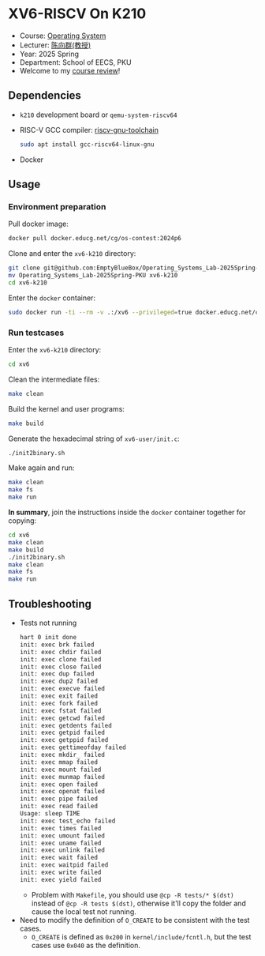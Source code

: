 # XV6-RISCV On K210

- Course: [Operating System](https://github.com/EmptyBlueBox/Operating_Systems-2025Spring-PKU)
- Lecturer: [陈向群(教授)](https://cs.pku.edu.cn/info/1062/1604.htm)
- Year: 2025 Spring
- Department: School of EECS, PKU
- Welcome to my [course review](https://www.lyt0112.com/blog/course_review-zh)!

## Dependencies

- `k210` development board or `qemu-system-riscv64`
- RISC-V GCC compiler: [riscv-gnu-toolchain](https://github.com/riscv/riscv-gnu-toolchain.git)

    ```bash
    sudo apt install gcc-riscv64-linux-gnu
    ```
- Docker

## Usage

### Environment preparation

Pull docker image:

```bash
docker pull docker.educg.net/cg/os-contest:2024p6
```

Clone and enter the `xv6-k210` directory:

```bash
git clone git@github.com:EmptyBlueBox/Operating_Systems_Lab-2025Spring-PKU.git
mv Operating_Systems_Lab-2025Spring-PKU xv6-k210
cd xv6-k210
```

Enter the `docker` container:

```bash
sudo docker run -ti --rm -v .:/xv6 --privileged=true docker.educg.net/cg/os-contest:2024p6 /bin/bash
```

### Run testcases

Enter the `xv6-k210` directory:

```bash
cd xv6
```

Clean the intermediate files:

```bash
make clean
```

Build the kernel and user programs:

```bash
make build
```

Generate the hexadecimal string of `xv6-user/init.c`:

```bash
./init2binary.sh
```

Make again and run:

```bash
make clean
make fs
make run
```

**In summary**, join the instructions inside the `docker` container together for copying:

```bash
cd xv6
make clean
make build
./init2binary.sh
make clean
make fs
make run
```

## Troubleshooting

- Tests not running
    ```bash
    hart 0 init done
    init: exec brk failed
    init: exec chdir failed
    init: exec clone failed
    init: exec close failed
    init: exec dup failed
    init: exec dup2 failed
    init: exec execve failed
    init: exec exit failed
    init: exec fork failed
    init: exec fstat failed
    init: exec getcwd failed
    init: exec getdents failed
    init: exec getpid failed
    init: exec getppid failed
    init: exec gettimeofday failed
    init: exec mkdir_ failed
    init: exec mmap failed
    init: exec mount failed
    init: exec munmap failed
    init: exec open failed
    init: exec openat failed
    init: exec pipe failed
    init: exec read failed
    Usage: sleep TIME
    init: exec test_echo failed
    init: exec times failed
    init: exec umount failed
    init: exec uname failed
    init: exec unlink failed
    init: exec wait failed
    init: exec waitpid failed
    init: exec write failed
    init: exec yield failed
    ```
    - Problem with `Makefile`, you should use `@cp -R tests/* $(dst)` instead of `@cp -R tests $(dst)`, otherwise it'll copy the folder and cause the local test not running.
- Need to modify the definition of `O_CREATE` to be consistent with the test cases.
    - `O_CREATE` is defined as `0x200` in `kernel/include/fcntl.h`, but the test cases use `0x040` as the definition.
